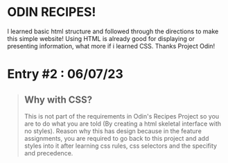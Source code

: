 # ODIN RECIPES!

 I learned basic html structure and followed through the directions to make this simple website!
 Using HTML is already good for displaying or presenting information, what more if i learned CSS.
 Thanks Project Odin!

# Entry #2 : 06/07/23
> ## Why with CSS?
> This is not part of the requirements in Odin's Recipes Project so you are to do what you are
told (By creating a html skeletal interface with no styles). Reason why this has design because
in the feature assignments, you are required to go back to this project and add styles into it
after learning css rules, css selectors and the specifity and precedence.
